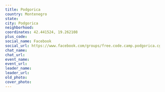 ```yaml
---
title: Podgorica
country: Montenegro
state: 
city: Podgorica
neighborhood: 
coordinates: 42.441524, 19.262108
plus_code:
social_name: Facebook
social_url: https://www.facebook.com/groups/free.code.camp.podgorica.cg
chat_name:
chat_url:
event_name:
event_url:
leader_name:
leader_url:
old_photo: 
cover_photo:
---
```

